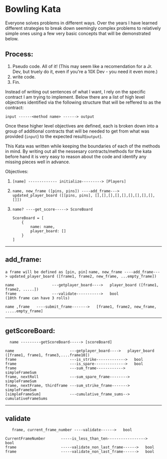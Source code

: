 # Bowling Kata

Everyone solves problems in different ways. Over the years I have learned different strategies to break down seemingly complex problems to relatively simple ones using a few very basic concepts that will be demonstrated below.

## Process: 
 1. Pseudo code. All of it! (This may seem like a recomendation for a Jr. Dev, but truely do it, even if you're a 10X Dev - you need it even more.)
 2. write code.
 3. Fin.

Instead of writing out sentences of what I want, I rely on the specific contract I am trying to implement. Below there are a list of high level objectives identified via the following structure that will be reffered to as the contract:
  
  ``` input ------<method name> ------> output ```
  
Once these higher level objectives are defined, each is broken down into a group of additional contracts that will be needed to get from what was provided (`input`) to the expected result(`output`).

This Kata was written while keeping the boundaries of each of the methods in mind. By writing out all the nessesary contracts/methods for the kata before hand it is very easy to reason about the code and identify any missing pieces well in advance. 

Objectives:
1. `[name] ------------- initialize---------> [Players]` 
2. `name, new_frame ([pins, pins]) ----add_frame---> updated_player_board ([[pins, pins], [],[],[],[],[],[],[],[],[],[]])` 
3. `name? ----get_score-----> ScoreBoard` 

    ```
    ScoreBoard = [
        {
            name: name,
            player_board: []
        }
    ]
    ```
---
## add_frame:
`a frame will be defined as [pin, pin]`
`name, new_frame ----add_frame---> updated_player_board ([frame1, frame2, new_frame, ...empty_frame])` 

    name                 ---getplayer_board---->   player_board ([frame1, frame2, .....])
    frame                ---validate----------->   bool
    (10th frame can have 3 rolls)
    
    name ,frame   ----submit_frame------->   [frame1, frame2, new_frame, .....empty_frame]

---
## getScoreBoard:
`  name ---------getScoreBoard-----> [scoreBoard]` 

    name                         ---getplayer_board---->   player_board ([frame1, frame1, frame3,....frame10])
    frame                        ---is_strike------------->   bool
    frame                        ---is_spare-------------->   bool
    frame                        ---sum_frame------------>   simpleFrameSum
    frame, nextRoll              ---sum_spare_frame-------->   simpleFrameSum
    frame, nextFrame, thirdframe ---sum_strike_frame------->   simpleFrameSum
    [simpleFrameSum]             ---cumulative_frame_sums-->   cumulativeFrameSums

---
## validate
`   frame, current_frame_number ----validate------>   bool`
   
    CurrentFrameNumber       -----is_less_than_ten----------------->   bool
    frame                    -----validate_non_last_frame------>   bool
    frame                    -----validate_non_last_frame------>   bool
